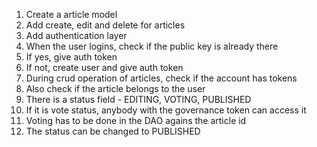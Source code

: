 1. Create a article model
2. Add create, edit and delete for articles
3. Add authentication layer
4. When the user logins, check if the public key is already there
5. If yes, give auth token
6. If not, create user and give auth token
7. During crud operation of articles, check if the account has tokens
8. Also check if the article belongs to the user
9. There is a status field - EDITING, VOTING, PUBLISHED
10. If it is vote status, anybody with the governance token can access it
11. Voting has to be done in the DAO agains the article id
12. The status can be changed to PUBLISHED